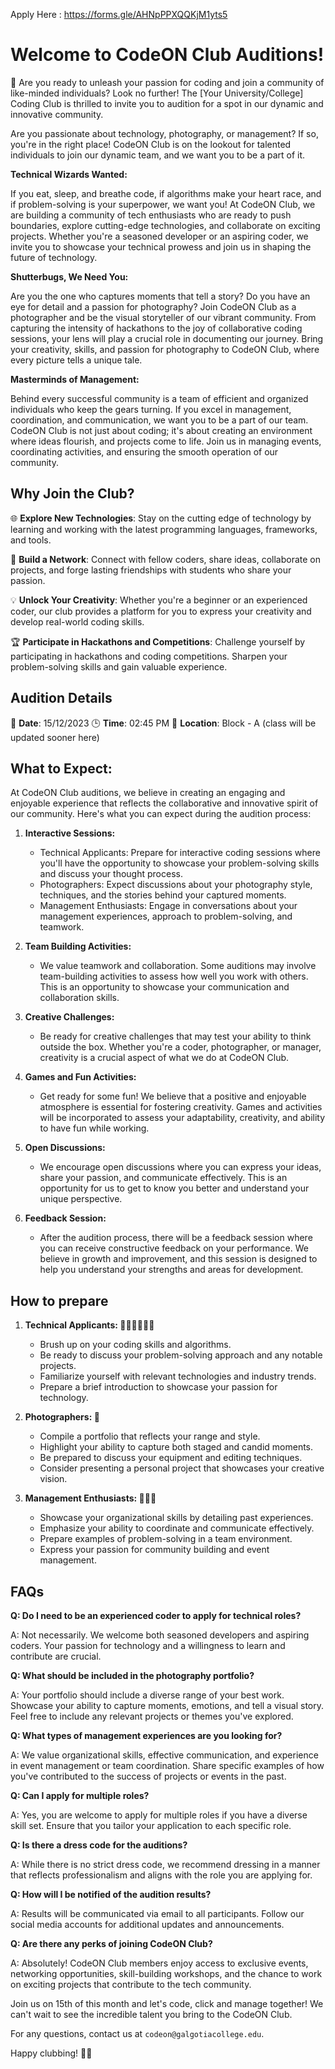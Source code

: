 Apply Here : https://forms.gle/AHNpPPXQQKjM1yts5

# Welcome to CodeON Club Auditions!

🚀 Are you ready to unleash your passion for coding and join a community of like-minded individuals? Look no further! The [Your University/College] Coding Club is thrilled to invite you to audition for a spot in our dynamic and innovative community.

Are you passionate about technology, photography, or management? If so, you're in the right place! CodeON Club is on the lookout for talented individuals to join our dynamic team, and we want you to be a part of it.

**Technical Wizards Wanted:**

If you eat, sleep, and breathe code, if algorithms make your heart race, and if problem-solving is your superpower, we want you! At CodeON Club, we are building a community of tech enthusiasts who are ready to push boundaries, explore cutting-edge technologies, and collaborate on exciting projects. Whether you're a seasoned developer or an aspiring coder, we invite you to showcase your technical prowess and join us in shaping the future of technology.

**Shutterbugs, We Need You:** 

Are you the one who captures moments that tell a story? Do you have an eye for detail and a passion for photography? Join CodeON Club as a photographer and be the visual storyteller of our vibrant community. From capturing the intensity of hackathons to the joy of collaborative coding sessions, your lens will play a crucial role in documenting our journey. Bring your creativity, skills, and passion for photography to CodeON Club, where every picture tells a unique tale.

**Masterminds of Management:** 

Behind every successful community is a team of efficient and organized individuals who keep the gears turning. If you excel in management, coordination, and communication, we want you to be a part of our team. CodeON Club is not just about coding; it's about creating an environment where ideas flourish, and projects come to life. Join us in managing events, coordinating activities, and ensuring the smooth operation of our community.

## Why Join the Club?

🌐 **Explore New Technologies**: Stay on the cutting edge of technology by learning and working with the latest programming languages, frameworks, and tools.

👫 **Build a Network**: Connect with fellow coders, share ideas, collaborate on projects, and forge lasting friendships with students who share your passion.

💡 **Unlock Your Creativity**: Whether you're a beginner or an experienced coder, our club provides a platform for you to express your creativity and develop real-world coding skills.

🏆 **Participate in Hackathons and Competitions**: Challenge yourself by participating in hackathons and coding competitions. Sharpen your problem-solving skills and gain valuable experience.

## Audition Details

📅 **Date**: 15/12/2023
🕒 **Time**: 02:45 PM
📍 **Location**: Block - A (class will be updated sooner here)


## What to Expect:

At CodeON Club auditions, we believe in creating an engaging and enjoyable experience that reflects the collaborative and innovative spirit of our community. Here's what you can expect during the audition process:

1.  **Interactive Sessions:**
    
    -   Technical Applicants: Prepare for interactive coding sessions where you'll have the opportunity to showcase your problem-solving skills and discuss your thought process.
    -   Photographers: Expect discussions about your photography style, techniques, and the stories behind your captured moments.
    -   Management Enthusiasts: Engage in conversations about your management experiences, approach to problem-solving, and teamwork.
2.  **Team Building Activities:**
    
    -   We value teamwork and collaboration. Some auditions may involve team-building activities to assess how well you work with others. This is an opportunity to showcase your communication and collaboration skills.
3.  **Creative Challenges:**
    
    -   Be ready for creative challenges that may test your ability to think outside the box. Whether you're a coder, photographer, or manager, creativity is a crucial aspect of what we do at CodeON Club.
4.  **Games and Fun Activities:**
    
    -   Get ready for some fun! We believe that a positive and enjoyable atmosphere is essential for fostering creativity. Games and activities will be incorporated to assess your adaptability, creativity, and ability to have fun while working.
5.  **Open Discussions:**
    
    -   We encourage open discussions where you can express your ideas, share your passion, and communicate effectively. This is an opportunity for us to get to know you better and understand your unique perspective.
6.  **Feedback Session:**
    
    -   After the audition process, there will be a feedback session where you can receive constructive feedback on your performance. We believe in growth and improvement, and this session is designed to help you understand your strengths and areas for development.

## How to prepare
1.  **Technical Applicants: 🧑🏻‍💻👩🏻‍💻**
    
    -   Brush up on your coding skills and algorithms.
    -   Be ready to discuss your problem-solving approach and any notable projects.
    -   Familiarize yourself with relevant technologies and industry trends.
    -   Prepare a brief introduction to showcase your passion for technology.
2.  **Photographers: 📸**
    
    -   Compile a portfolio that reflects your range and style.
    -   Highlight your ability to capture both staged and candid moments.
    -   Be prepared to discuss your equipment and editing techniques.
    -   Consider presenting a personal project that showcases your creative vision.
3.  **Management Enthusiasts: 🧑🏻‍💼**
    
    -   Showcase your organizational skills by detailing past experiences.
    -   Emphasize your ability to coordinate and communicate effectively.
    -   Prepare examples of problem-solving in a team environment.
    -   Express your passion for community building and event management.

## FAQs

**Q: Do I need to be an experienced coder to apply for technical roles?**

A: Not necessarily. We welcome both seasoned developers and aspiring coders. Your passion for technology and a willingness to learn and contribute are crucial.

**Q: What should be included in the photography portfolio?**

A: Your portfolio should include a diverse range of your best work. Showcase your ability to capture moments, emotions, and tell a visual story. Feel free to include any relevant projects or themes you've explored.

**Q: What types of management experiences are you looking for?**

A: We value organizational skills, effective communication, and experience in event management or team coordination. Share specific examples of how you've contributed to the success of projects or events in the past.

**Q: Can I apply for multiple roles?** 

A: Yes, you are welcome to apply for multiple roles if you have a diverse skill set. Ensure that you tailor your application to each specific role.

**Q: Is there a dress code for the auditions?** 

A: While there is no strict dress code, we recommend dressing in a manner that reflects professionalism and aligns with the role you are applying for.

**Q: How will I be notified of the audition results?**

A: Results will be communicated via email to all participants. Follow our social media accounts for additional updates and announcements.

**Q: Are there any perks of joining CodeON Club?** 

A: Absolutely! CodeON Club members enjoy access to exclusive events, networking opportunities, skill-building workshops, and the chance to work on exciting projects that contribute to the tech community.

Join us on 15th of this month and let's code, click and manage together! We can't wait to see the incredible talent you bring to the CodeON Club.

For any questions, contact us at ```codeon@galgotiacollege.edu```.

Happy clubbing! 🚀✨
